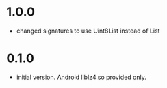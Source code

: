 # 1.0.0

* changed signatures to use Uint8List instead of List<int>

# 0.1.0

* initial version. Android liblz4.so provided only.
